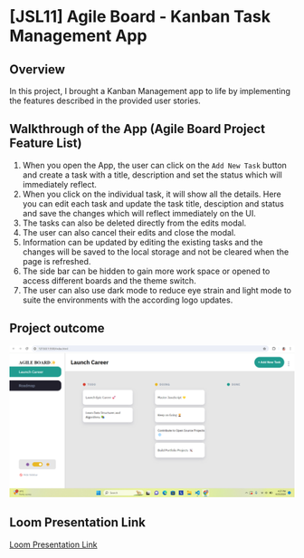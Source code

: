 # [JSL11] Agile Board - Kanban Task Management App

## Overview

In this project, I brought a Kanban Management app to life by implementing the features described in the provided user stories.

## Walkthrough of the App (Agile Board Project Feature List)

1. When you open the App, the user can click on the `Add New Task` button and create a task with a title, description and set the status which will immediately reflect.
2. When you click on the individual task, it will show all the details. Here you can edit each task and update the task title, desciption and status and save the changes which will reflect immediately on the UI.
3. The tasks can also be deleted directly from the edits modal.
4. The user can also cancel their edits and close the modal.
5. Information can be updated by editing the existing tasks and the changes will be saved to the local storage and not be cleared when the page is refreshed.
6. The side bar can be hidden to gain more work space or opened to access different boards and the theme switch.
7. The user can also use dark mode to reduce eye strain and light mode to suite the environments with the according logo updates.

## Project outcome

![alt text](MyJSL11.png)

## Loom Presentation Link

[Loom Presentation Link](https://www.loom.com/share/909547fca7d845aca300444231e96492?sid=9cfb91de-06ec-423d-9e0c-3534083d77b8)
